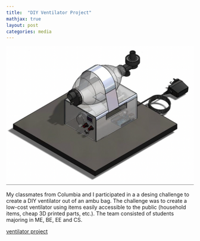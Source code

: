 ```yaml
---
title:  "DIY Ventilator Project"
mathjax: true
layout: post
categories: media
---
```


![Ventilator](/media/ventilator.png)

My classmates from Columbia and I participated in a a desing challenge to create a DIY ventilator out of an ambu bag. The challenge was to create a low-cost ventilator using items easily accessible to the public (household items, cheap 3D printed parts, etc.). The team consisted of students majoring in ME, BE, EE and CS. 

[ventilator project](/media/Kondo_ColumbiaVentilatorChallenge.pdf)

